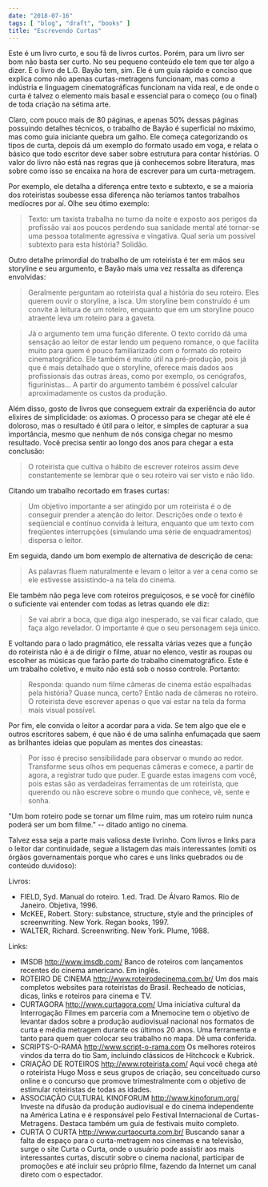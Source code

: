 ```yaml
---
date: "2018-07-16"
tags: [ "blog", "draft", "books" ]
title: "Escrevendo Curtas"
---
```

Este é um livro curto, e sou fã de livros curtos. Porém, para um livro ser bom não basta ser curto. No seu pequeno conteúdo ele tem que ter algo a dizer. E o livro de L.G. Bayão tem, sim. Ele é um guia rápido e conciso que explica como não apenas curtas-metragens funcionam, mas como a indústria e linguagem cinematográficas funcionam na vida real, e de onde o curta é talvez o elemento mais basal e essencial para o começo (ou o final) de toda criação na sétima arte.

Claro, com pouco mais de 80 páginas, e apenas 50% dessas páginas possuindo detalhes técnicos, o trabalho de Bayão é superficial no máximo, mas como guia iniciante quebra um galho. Ele começa categorizando os tipos de curta, depois dá um exemplo do formato usado em voga, e relata o básico que todo escritor deve saber sobre estrutura para contar histórias. O valor do livro não está nas regras que já conhecemos sobre literatura, mas sobre como isso se encaixa na hora de escrever para um curta-metragem.

Por exemplo, ele detalha a diferença entre texto e subtexto, e se a maioria dos roteiristas soubesse essa diferença não teríamos tantos trabalhos medíocres por aí. Olhe seu ótimo exemplo:

> Texto: um taxista trabalha no turno da noite e exposto aos perigos da profissão vai aos poucos perdendo sua sanidade mental até tornar-se uma pessoa totalmente agressiva e vingativa. Qual seria um possível subtexto para esta história? Solidão. 

Outro detalhe primordial do trabalho de um roteirista é ter em mãos seu storyline e seu argumento, e Bayão mais uma vez ressalta as diferença envolvidas:

> Geralmente perguntam ao roteirista qual a história do seu roteiro. Eles querem ouvir o storyline, a isca. Um storyline bem construído é um convite à leitura de um roteiro, enquanto que em um storyline pouco atraente leva um roteiro para a gaveta. 

> Já o argumento tem uma função diferente. O texto corrido dá uma sensação ao leitor de estar lendo um pequeno romance, o que facilita muito para quem é pouco familiarizado com o formato do roteiro cinematográfico. Ele também é muito útil na pré-produção, pois já que é mais detalhado que o storyline, oferece mais dados aos profissionais das outras áreas, como por exemplo, os cenógrafos, figurinistas... A partir do argumento também é possível calcular aproximadamente os custos da produção. 

Além disso, gosto de livros que conseguem extrair da experiência do autor elixires de simplicidade: os axiomas. O processo para se chegar até ele é doloroso, mas o resultado é útil para o leitor, e simples de capturar a sua importância, mesmo que nenhum de nós consiga chegar no mesmo resultado. Você precisa sentir ao longo dos anos para chegar a esta conclusão:

> O roteirista que cultiva o hábito de escrever roteiros assim deve constantemente se lembrar que o seu roteiro vai ser visto e não lido. 

Citando um trabalho recortado em frases curtas:

> Um objetivo importante a ser atingido por um roteirista é o de conseguir prender a atenção do leitor. Descrições onde o texto é seqüencial e contínuo convida à leitura, enquanto que um texto com freqüentes interrupções (simulando uma série de enquadramentos) dispersa o leitor. 

Em seguida, dando um bom exemplo de alternativa de descrição de cena:

> As palavras fluem naturalmente e levam o leitor a ver a cena como se ele estivesse assistindo-a na tela do cinema. 

Ele também não pega leve com roteiros preguiçosos, e se você for cinéfilo o suficiente vai entender com todas as letras quando ele diz:

> Se vai abrir a boca, que diga algo inesperado, se vai ficar calado, que faça algo revelador. O importante é que o seu personagem seja único. 

E voltando para o lado pragmático, ele ressalta várias vezes que a função do roteirista não é a de dirigir o filme, atuar no elenco, vestir as roupas ou escolher as músicas que farão parte do trabalho cinematográfico. Este é um trabalho coletivo, e muito não está sob o nosso controle. Portanto:

> Responda: quando num filme câmeras de cinema estão espalhadas pela história? Quase nunca, certo? Então nada de câmeras no roteiro. O roteirista deve escrever apenas o que vai estar na tela da forma mais visual possível. 

Por fim, ele convida o leitor a acordar para a vida. Se tem algo que ele e outros escritores sabem, é que não é de uma salinha enfumaçada que saem as brilhantes ideias que populam as mentes dos cineastas:

> Por isso é preciso sensibilidade para observar o mundo ao redor. Transforme seus olhos em pequenas câmeras e comece, a partir de agora, a registrar tudo que puder. E guarde estas imagens com você, pois estas são as verdadeiras ferramentas de um roteirista, que querendo ou não escreve sobre o mundo que conhece, vê, sente e sonha. 

"Um bom roteiro pode se tornar um filme ruim, mas um roteiro ruim nunca poderá ser um bom filme." -- ditado antigo no cinema.

Talvez essa seja a parte mais valiosa deste livrinho. Com livros e links para o leitor dar continuidade, segue a listagem das mais interessantes (omiti os órgãos governamentais porque who cares e uns links quebrados ou de conteúdo duvidoso):

Livros:

 - FIELD, Syd. Manual do roteiro. 1.ed. Trad. De Álvaro Ramos. Rio de Janeiro. Objetiva, 1996. 
 - McKEE, Robert. Story: substance, structure, style and the principles of screenwriting. New York. Regan books, 1997. 
 - WALTER, Richard. Screenwriting. New York. Plume, 1988. 

Links:

 - IMSDB http://www.imsdb.com/ Banco de roteiros com lançamentos recentes do cinema americano. Em inglês. 
 - ROTEIRO DE CINEMA http://www.roteirodecinema.com.br/ Um dos mais completos websites para roteiristas do Brasil. Recheado de notícias, dicas, links e roteiros para cinema e TV. 
 - CURTAGORA http://www.curtagora.com/ Uma iniciativa cultural da Interrogação Filmes em parceria com a Mnemocine tem o objetivo de levantar dados sobre a produção audiovisual nacional nos formatos de curta e média metragem durante os últimos 20 anos. Uma ferramenta e tanto para quem quer colocar seu trabalho no mapa. Dê uma conferida. 
 - SCRIPTS-O-RAMA http://www.script-o-rama.com Os melhores roteiros vindos da terra do tio Sam, incluindo clássicos de Hitchcock e Kubrick. 
 - CRIAÇÃO DE ROTEIROS http://www.roteirista.com/ Aqui você chega até o roteirista Hugo Moss e seus grupos de criação, seu conceituado curso online e o concurso que promove trimestralmente com o objetivo de estimular roteiristas de todas as idades. 
 - ASSOCIAÇÃO CULTURAL KINOFORUM http://www.kinoforum.org/ Investe na difusão da produção audiovisual e do cinema independente na América Latina e é responsável pelo Festival Internacional de Curtas-Metragens. Destaca também um guia de festivais muito completo. 
 - CURTA O CURTA http://www.curtaocurta.com.br/ Buscando sanar a falta de espaço para o curta-metragem nos cinemas e na televisão, surge o site Curta o Curta, onde o usuário pode assistir aos mais interessantes curtas, discutir sobre o cinema nacional, participar de promoções e até incluir seu próprio filme, fazendo da Internet um canal direto com o espectador. 

